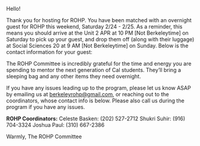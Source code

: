 Hello!

Thank you for hosting for ROHP. You have been matched with an overnight guest for ROHP this weekend, Saturday 2/24 - 2/25. As a reminder, this means you should arrive at the Unit 2 APR at 10 PM [Not Berkeleytime] on Saturday to pick up your guest, and drop them off (along with their luggage) at Social Sciences 20 at 9 AM [Not Berkeleytime] on Sunday. Below is the contact information for your guest:

<!-- GUEST INFORMATION -->

The ROHP Committee is incredibly grateful for the time and energy you are spending to mentor the next generation of Cal students. They’ll bring a sleeping bag and any other items they need overnight.

If you have any issues leading up to the program, please let us know ASAP by emailing us at [berkeleyrohp@gmail.com](mailto:berkeleyrohp@gmail.com), or reaching out to the coordinators, whose contact info is below. Please also call us during the program if you have any issues.

**ROHP Coordinators:**
Celeste Basken: (202) 527-2712
Shukri Suhir: (916) 704-3324
Joshua Paul: (310) 667-2386

Warmly,
The ROHP Committee